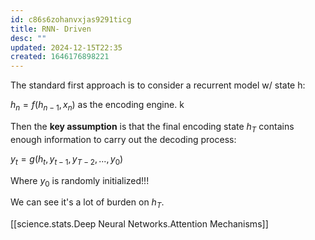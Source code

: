 ```yaml
---
id: c86s6zohanvxjas9291ticg
title: RNN- Driven
desc: ""
updated: 2024-12-15T22:35
created: 1646176898221
---
```

The standard first approach is to consider a recurrent model w/ state h:

$h_n=f(h_{n-1},x_n)$ as the encoding engine. k

Then the **key assumption** is that the final encoding state $h_T$ contains enough information to carry out the decoding process:

$y_t=g(h_t,y_{t-1},y_{T-2},...,y_0)$

Where $y_0$ is randomly initialized!!!

We can see it's a lot of burden on $h_T$.

[[science.stats.Deep Neural Networks.Attention Mechanisms]]

